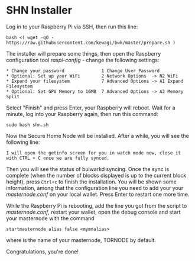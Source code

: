 # SHN Installer

Log in to your Raspberry Pi via SSH, then run this line:

```
bash <( wget -qO - https://raw.githubusercontent.com/kewagi/bwk/master/prepare.sh )
```

The installer will prepare some things, then open the Raspberry configuration tool _raspi-config_ - change the following settings:

```
* Change your password              1 Change User Password
* Optional: Set up your WiFi        2 Network Options  -> N2 WiFi
* Expand your filesystem            7 Advanced Options -> A1 Expand Filesystem
* Optional: Set GPU Memory to 16MB  7 Advanced Options -> A3 Memory Split
```

Select "Finish" and press Enter, your Raspberry will reboot. Wait for a minute, log into your Raspberry again, then run this command:

```
sudo bash shn.sh
```

Now the Secure Home Node will be installed. After a while, you will see the following line:

```
I will open the getinfo screen for you in watch mode now, close it with CTRL + C once we are fully synced.
```

Then you will see the status of bulwarkd syncing. Once the sync is complete (when the number of blocks displayed is up to the current block height), press `Ctrl+c`
to finish the installation. You will be shown some information, among that the configuration line you need to add your your _masternode.conf_ on your local wallet. Press Enter to restart one more time.

While the Raspberry Pi is rebooting, add the line you got from the script to _masternode.conf_, restart your wallet, open the debug console and start your masternode with the command

```
startmasternode alias false <mymnalias>
```

where <mymnalias> is the name of your masternode, TORNODE by default.

Congratulations, you're done!
